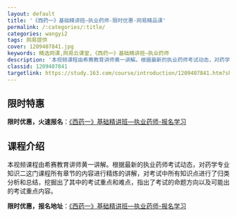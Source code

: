 ```yaml
---
layout: default
title: '《西药一》基础精讲班—执业药师-限时优惠-网易精品课'
permalink: /:categories/:title/
categories: wangyi2
tags: 网易提供
cover: 1209407841.jpg
keywords: 精选网课,网易云课堂,《西药一》基础精讲班—执业药师
description: '本视频课程由希赛教育讲师黄一讲解。根据最新的执业药师考试动态，对药学专业知识二这门课程所有章节的内容进行精炼的讲解，对考'
classid: 1209407841
targetlink: https://study.163.com/course/introduction/1209407841.htm?share=1&shareId=1025206652&utm_campaign=share&utm_medium=iphoneShare&utm_source=&utm_u=1025206652
---
```


## 限时特惠

**限时优惠，火速报名**：[《西药一》基础精讲班—执业药师-报名学习](https://study.163.com/course/introduction/1209407841.htm?share=1&shareId=1025206652&utm_campaign=share&utm_medium=iphoneShare&utm_source=&utm_u=1025206652)

## 课程介绍

本视频课程由希赛教育讲师黄一讲解。根据最新的执业药师考试动态，对药学专业知识二这门课程所有章节的内容进行精炼的讲解，对考试中所有知识点进行了归类分析和总结，挖掘出了其中的考试重点和难点，指出了考试的命题方向以及可能出的考试重点内容。

**限时优惠，报名地址**：[《西药一》基础精讲班—执业药师-报名学习](https://study.163.com/course/introduction/1209407841.htm?share=1&shareId=1025206652&utm_campaign=share&utm_medium=iphoneShare&utm_source=&utm_u=1025206652)

